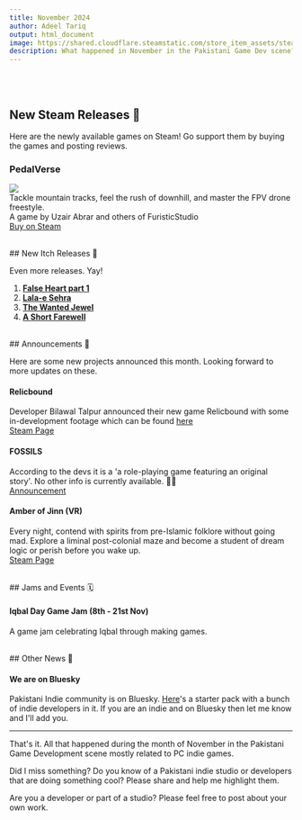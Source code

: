 ```yaml
---
title: November 2024
author: Adeel Tariq
output: html_document
image: https://shared.cloudflare.steamstatic.com/store_item_assets/steam/apps/3107900/header.jpg
description: What happened in November in the Pakistani Game Dev scene? Let's find out.
---
```


<br>
<br>

## New Steam Releases 🥳

Here are the newly available games on Steam! Go support them by buying the games and posting reviews.


### **PedalVerse**
[![](https://shared.cloudflare.steamstatic.com/store_item_assets/steam/apps/3164680/header.jpg)](https://store.steampowered.com/app/3164680/pedalverse/)<br>
Tackle mountain tracks, feel the rush of downhill, and master the FPV drone freestyle.<br>
A game by Uzair Abrar and others of FuristicStudio<br>
[Buy on Steam](https://store.steampowered.com/app/3164680/pedalverse)

<br>
## New Itch Releases 🎉

Even more releases. Yay!

1. [**False Heart part 1**](https://sigmasuccour.itch.io/false-heart-part-1)
2. [**Lala-e Sehra**](https://adeeltariq.itch.io/lala-e-sehra)
3. [**The Wanted Jewel**](https://bouncy-rocket-studios.itch.io/the-wanted-jewel)
4. [**A Short Farewell**](https://adeeltariq.itch.io/a-short-farewell)

<br>
## Announcements 📢 

Here are some new projects announced this month. Looking forward to more updates on these.


#### **Relicbound**
Developer Bilawal Talpur announced their new game Relicbound with some in-development footage which can be found [here](https://www.youtube.com/watch?v=4PE8EkGVba4)<br>
[Steam Page](https://store.steampowered.com/app/3334990/Relicbound/)


#### **FOSSILS**
According to the devs it is a 'a role-playing game featuring an original story'. No other info is currently available. 🤷‍♂<br>
[Announcement](https://www.linkedin.com/posts/ultrolon-studio_fossils-trailer-1-coming-soon-prepare-activity-7263946425678372865-q2l5/?utm_source=share&utm_medium=member_desktop)

#### **Amber of Jinn** (VR)
Every night, contend with spirits from pre-Islamic folklore without going mad. Explore a liminal post-colonial maze and become a student of dream logic or perish before you wake up.<br>
[Steam Page](https://store.steampowered.com/app/3046880/Amber_of_Jinn/)

<br>
## Jams and Events 🗓️

#### **Iqbal Day Game Jam (8th - 21st Nov)**
A game jam celebrating Iqbal through making games.

<br>
## Other News 📰

#### We are on Bluesky
Pakistani Indie community is on Bluesky. [Here](https://go.bsky.app/2BTL8xk)'s a starter pack with a bunch of indie developers in it. If you are an indie and on Bluesky then let me know and I'll add you.

---

That's it. All that happened during the month of November in the Pakistani Game Development scene mostly related to PC indie games.

Did I miss something? Do you know of a Pakistani indie studio or developers that are doing something cool? Please share and help me highlight them.

Are you a developer or part of a studio? Please feel free to post about your own work.


